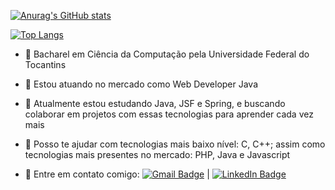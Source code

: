 [![Anurag's GitHub stats](https://github-readme-stats-rbcfndnsw-bryanallan.vercel.app/api?username=bryanallan&show_icons=true&count_private=true&line_height=28&hide_border=1&include_all_commits=true&card_width=450&role=OWNER,COLLABORATOR&exclude_repo=github-readme-stats&hide=stars,prs,issues)](https://github.com/anuraghazra/github-readme-stats)

[![Top Langs](https://github-readme-stats-rbcfndnsw-bryanallan.vercel.app/api/top-langs/?username=bryanallan&layout=compact&langs_count=10&hide_border=1&role=OWNER,COLLABORATOR)](https://github.com/anuraghazra/github-readme-stats)

- 👋 Bacharel em Ciência da Computação pela Universidade Federal do Tocantins
- 🔭 Estou atuando no mercado como Web Developer Java
- 👯 Atualmente estou estudando Java, JSF e Spring, e buscando colaborar em projetos com essas tecnologias para aprender cada vez mais
- 🤔 Posso te ajudar com tecnologias mais baixo nível: C, C++; assim como tecnologias mais presentes no mercado: PHP, Java e Javascript

- :email: Entre em contato comigo:  [![Gmail Badge](https://img.shields.io/badge/Gmail-bryanallan.h%40gmail.com-white)](mailto:bryanallan.h@gmail.com)  |  [![LinkedIn Badge](https://img.shields.io/badge/LinkedIn-https%3A%2F%2Fwww.linkedin.com%2Fin%2Fbryan--allan%2F-white)](https://www.linkedin.com/in/bryan-allan/)
